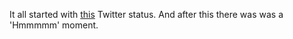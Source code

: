 It all started with [this](https://twitter.com/seebach/status/844492254144290816) Twitter status. And after this there was was a 'Hmmmmm' moment.